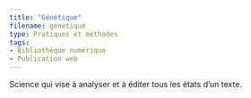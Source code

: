 ```yaml
---
title: "Génétique"
filename: genetique
type: Pratiques et méthodes
tags:
- Bibliothèque numérique
- Publication web
---
```


Science qui vise à analyser et à éditer tous les états d’un texte.

